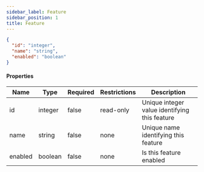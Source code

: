 ```yaml
---
sidebar_label: Feature
sidebar_position: 1
title: Feature
---
```


```json
{
  "id": "integer",
  "name": "string",
  "enabled": "boolean"
}

```

#### Properties

|Name|Type|Required|Restrictions|Description|
|---|---|---|---|---|
|id|integer|false|read-only|Unique integer value identifying this feature|
|name|string|false|none|Unique name identifying this feature|
|enabled|boolean|false|none|Is this feature enabled|
